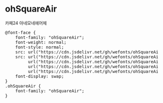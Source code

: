 # ohSquareAir
카페24 아네모네에어체

<pre>
@font-face {
    font-family: "ohSquareAir";
    font-weight: normal;
    font-style: normal;
    src: url("https://cdn.jsdelivr.net/gh/wefonts/ohSquareAir/ohSquareAir.eot");
    src: url("https://cdn.jsdelivr.net/gh/wefonts/ohSquareAir/ohSquareAir.eot?#iefix") format("embedded-opentype"),
         url("https://cdn.jsdelivr.net/gh/wefonts/ohSquareAir/ohSquareAir.woff2") format("woff2"),
         url("https://cdn.jsdelivr.net/gh/wefonts/ohSquareAir/ohSquareAir.woff") format("woff"),
         url("https://cdn.jsdelivr.net/gh/wefonts/ohSquareAir/ohSquareAir.ttf") format("truetype");
    font-display: swap;
} 
.ohSquareAir {
    font-family: "ohSquareAir";
}
</pre>
